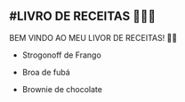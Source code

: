 ## #LIVRO DE RECEITAS 👨🏼‍🍳

BEM VINDO AO MEU LIVOR DE RECEITAS! ✍🏻



- Strogonoff de Frango

- Broa de fubá

- Brownie de chocolate

  



